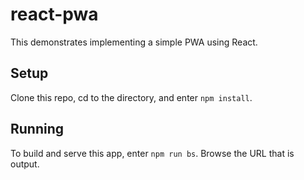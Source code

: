 # react-pwa

This demonstrates implementing a simple PWA using React.

## Setup

Clone this repo, cd to the directory, and enter `npm install`.

## Running

To build and serve this app, enter `npm run bs`.
Browse the URL that is output.
